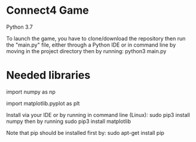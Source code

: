 # Connect4 Game

Python 3.7

To launch the game, you have to clone/download the repository then run the "main.py" file, either through a Python IDE or in command line by moving in the project directory then by running: python3 main.py

# Needed libraries

import numpy as np

import matplotlib.pyplot as plt

Install via your IDE or by running in command line (Linux): sudo pip3 install numpy then by running sudo pip3 install matplotlib

Note that pip should be installed first by: sudo apt-get install pip
